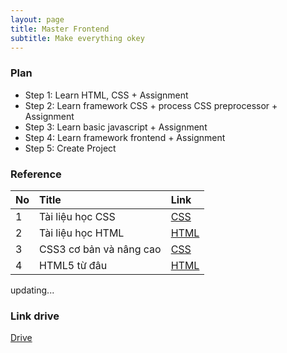 ```yaml
---
layout: page
title: Master Frontend
subtitle: Make everything okey
---
```


### Plan

- Step 1: Learn HTML, CSS + Assignment
- Step 2: Learn framework CSS + process CSS preprocessor + Assignment
- Step 3: Learn basic javascript + Assignment
- Step 4: Learn framework frontend + Assignment
- Step 5: Create Project

### Reference

| No   | Title                   | Link                                               |
| :--- | :---------------------- | :------------------------------------------------- |
| 1    | Tài liệu học CSS        | [CSS](https://www.w3schools.com/css/)              |
| 2    | Tài liệu học HTML       | [HTML](https://www.w3schools.com/html/default.asp) |
| 3    | CSS3 cơ bản và nâng cao | [CSS](https://mshare.io/file/hw3dTq)               |
| 4    | HTML5 từ đâu            | [HTML](https://mshare.io/file/vXwPWNg)             |

updating...

### Link drive

[Drive](https://drive.google.com/drive/u/0/folders/0ADbsjJ5nQn7oUk9PVA)